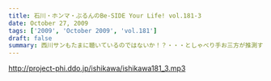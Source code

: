```yaml
---
title: 石川・ホンマ・ぶるんのBe-SIDE Your Life! vol.181-3
date: October 27, 2009
tags: ['2009', 'October 2009', 'vol.181']
draft: false
summary: 西川サンもたまに聴いているのではないか！？・・・としゃべり手お三方が推測するビーサイ！！次回も深夜の収録になりそうです。NAMAE
---
```


http://project-phi.ddo.jp/ishikawa/ishikawa181_3.mp3